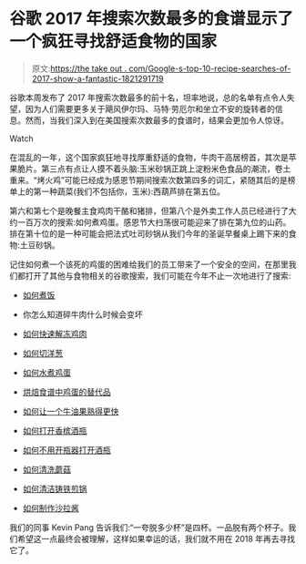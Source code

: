 # 谷歌 2017 年搜索次数最多的食谱显示了一个疯狂寻找舒适食物的国家

> 原文:[https://the take out . com/Google-s-top-10-recipe-searches-of-2017-show-a-fantastic-1821291719](https://thetakeout.com/google-s-top-10-recipe-searches-of-2017-show-a-frantic-1821291719)

谷歌本周发布了 2017 年搜索次数最多的前十名，坦率地说，总的名单有点令人失望，因为人们需要更多关于飓风伊尔玛、马特·劳厄尔和坐立不安的旋转者的信息。然而，当我们深入到在美国搜索次数最多的食谱时，结果会更加令人惊讶。

Watch

在混乱的一年，这个国家疯狂地寻找厚重舒适的食物，牛肉干高居榜首，其次是苹果脆片。第三点有点让人摸不着头脑:玉米砂锅正跳上淀粉米色食品的潮流，卷土重来。“烤火鸡”可能已经成为感恩节期间搜索次数第四多的词汇，紧随其后的是榜单上的第一种蔬菜(我们不包括你，玉米):西葫芦排在第五位。

第六和第七个是晚餐主食鸡肉干酪和猪排，但第八个是外卖工作人员已经进行了大约一百万次的搜索:如何煮鸡蛋。感恩节大扫荡很可能迎来了排在第九位的山药。排在第十位的是一种可能会把法式吐司砂锅从我们今年的圣诞早餐桌上踢下来的食物:土豆砂锅。

记住如何煮一个该死的鸡蛋的困难给我们的员工带来了一个安全的空间，在那里我们都打开了其他与食物相关的谷歌搜索，我们可能在今年不止一次地进行了搜索:

*   [如何煮饭](https://www.google.com/search?q=how+to+cook+rice&oq=how+to+cook+rice)

*   你怎么知道碎牛肉什么时候会变坏
*   [如何快速解冻鸡肉](https://www.google.com/search?q=How+to+defrost+chicken+fast)

*   [如何切洋葱](https://www.google.com/search?q=How+to+chop+an+onion)

*   [如何水煮鸡蛋](https://www.google.com/search?q=How+to+poach+eggs)

*   [烘焙食谱中鸡蛋的替代品](https://www.google.com/search?q=What%E2%80%99s+a+substitute+for+eggs+in+a+baking+recipe)

*   [如何让一个牛油果熟得更快](https://www.google.com/search?q=How+to+ripen+an+avocado+faster)

*   [如何打开香槟酒瓶](https://www.google.com/search?q=How+to+open+a+champagne+bottle)

*   [如何不用开瓶器打开酒瓶](https://www.google.com/search?q=How+to+open+a+wine+bottle+without+an+opener)
*   [如何清洗蘑菇](https://www.google.com/search?q=How+to+clean+mushrooms)

*   [如何清洁铸铁煎锅](https://www.google.com/search?q=How+to+clean+cast+iron+skillet)

*   [如何制作沙拉酱](https://www.google.com/search?q=How+to+make+salad+dressing)

我们的同事 Kevin Pang 告诉我们:“一夸脱多少杯”是四杯。一品脱有两个杯子。我们希望这一点最终会被理解，这样如果幸运的话，我们就不用在 2018 年再去寻找它了。